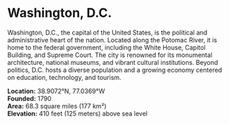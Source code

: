 # Washington, D.C.

Washington, D.C., the capital of the United States, is the political and administrative heart of the nation. Located along the Potomac River, it is home to the federal government, including the White House, Capitol Building, and Supreme Court. The city is renowned for its monumental architecture, national museums, and vibrant cultural institutions. Beyond politics, D.C. hosts a diverse population and a growing economy centered on education, technology, and tourism.

**Location:** 38.9072°N, 77.0369°W  
**Founded:** 1790  
**Area:** 68.3 square miles (177 km²)  
**Elevation:** 410 feet (125 meters) above sea level
